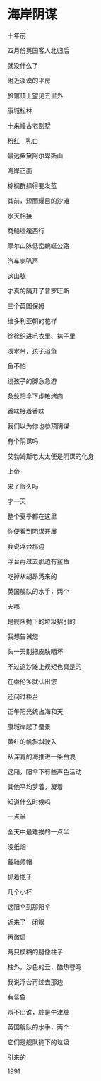    

# 海岸阴谋

十年前

四月份英国客人北归后

就没什么了

  

附近淡漠的平房

旅馆顶上望见五里外

康城松林

十来幢古老别墅

粉红　乳白

最远紫黛阿尔卑斯山

  

海岸正面

棕榈群绿得要发蓝

其前，短而耀目的沙滩

  

水天相接

商船缓缓西行

摩尔山脉低峦蜿蜒公路

汽车喇叭声

这山脉

才真的隔开了普罗旺斯

  

三个英国保姆

维多利亚朝的花样

徐徐织进毛衣里、袜子里

浅水带，孩子追鱼

鱼不怕

绕孩子的脚急急游

  

条纹阳伞下虔敬烤肉

香味接着香味

我们以为你也参预阴谋

有个阴谋吗

艾勃姆斯老太太便是阴谋的化身

上帝

来了很久吗

才一天

整个夏季都在这里

你便看到阴谋开展

  

我说浮台那边

浮台再过去那边有鲨鱼

吃掉从胡昂湾来的

英国舰队的水手，两个

天哪

是舰队抛下的垃圾招引的

我想告诫您

头一天别把皮肤晒坏

不过这沙滩上规矩也真是的

在索伦多就认出您

还问过柜台

  

正午阳光统占海和天

康城岸起了蜃景

黄红的帆斜斜驶入

从深青的海推进一条白浪

这厢，阳伞下有些声色活动

其他平均梦着，凝着

知道什么时候吗

一点半

全天中最难挨的一点半

没纸烟

  

戴骑师帽

抓着瓶子

几个小杯

这阳伞到那阳伞

近来了　闭眼

再微启

两只模糊的腿像柱子

柱外，沙色的云，酷热苍穹

  

我说浮台再过去那边

有鲨鱼

辨不出谁，腔是牛津腔

英国舰队的水手，两个

它们是舰队抛下的垃圾

引来的

1991